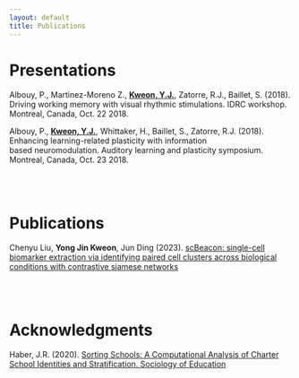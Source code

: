 ```yaml
---
layout: default
title: Publications
---
```


# Presentations
  
Albouy, P., Martinez-Moreno Z., **<u>Kweon, Y.J.</u>**, Zatorre, R.J., Baillet, S. (2018). Driving working memory with visual rhythmic stimulations. IDRC workshop. Montreal, Canada, Oct. 22 2018.

Albouy, P., **<u>Kweon, Y.J.</u>**, Whittaker, H., Baillet, S., Zatorre, R.J. (2018). Enhancing learning-related plasticity with information based neuromodulation. Auditory learning and plasticity symposium. Montreal, Canada, Oct. 23 2018.

<br>

<br>

# Publications

Chenyu Liu, **Yong Jin Kweon**, Jun Ding (2023). [scBeacon: single-cell biomarker extraction via identifying paired cell clusters across biological conditions with contrastive siamese networks](https://arxiv.org/abs/2311.02594)

<br>

<br>

# Acknowledgments

Haber, J.R. (2020). [Sorting Schools: A Computational Analysis of Charter School Identities and Stratification. Sociology of Education](https://doi.org/10.1177/0038040720953218)
